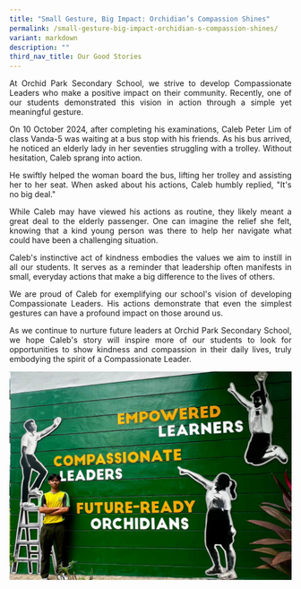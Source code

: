 ```yaml
---
title: "Small Gesture, Big Impact: Orchidian’s Compassion Shines"
permalink: /small-gesture-big-impact-orchidian-s-compassion-shines/
variant: markdown
description: ""
third_nav_title: Our Good Stories
---
```

<div align="justify">

<p>At Orchid Park Secondary School, we strive to develop Compassionate Leaders who make a positive impact on their community. Recently, one of our students demonstrated this vision in action through a simple yet meaningful gesture.</p>

<p>On 10 October 2024, after completing his examinations, Caleb Peter Lim of class Vanda-5 was waiting at a bus stop with his friends. As his bus arrived, he noticed an elderly lady in her seventies struggling with a trolley. Without hesitation, Caleb sprang into action.</p>

<p>He swiftly helped the woman board the bus, lifting her trolley and assisting her to her seat. When asked about his actions, Caleb humbly replied, "It's no big deal."</p>

<p>While Caleb may have viewed his actions as routine, they likely meant a great deal to the elderly passenger. One can imagine the relief she felt, knowing that a kind young person was there to help her navigate what could have been a challenging situation.</p>

<p>Caleb's instinctive act of kindness embodies the values we aim to instill in all our students. It serves as a reminder that leadership often manifests in small, everyday actions that make a big difference to the lives of others.</p>

<p>We are proud of Caleb for exemplifying our school's vision of developing Compassionate Leaders. His actions demonstrate that even the simplest gestures can have a profound impact on those around us.</p>

<p>As we continue to nurture future leaders at Orchid Park Secondary School, we hope Caleb's story will inspire more of our students to look for opportunities to show kindness and compassion in their daily lives, truly embodying the spirit of a Compassionate Leader.</p>

<img src="/images/Our%20Good%20Stories/Caleb_V5_Good_Stories.jpg">
	
</div>